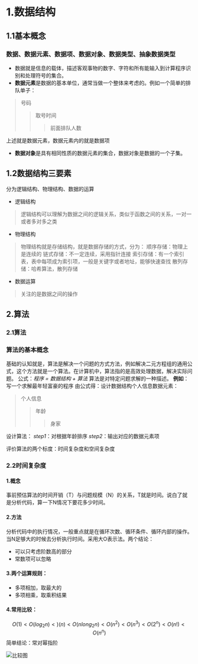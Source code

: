 
# 1.数据结构
## 1.1基本概念
###  数据、数据元素、数据项、数据对象、数据类型、抽象数据类型
- 数据就是信息的载体，描述客观事物的数字、字符和所有能输入到计算程序识别和处理符号的集合。
- **数据元素**是数据的基本单位，通常当做一个整体来考虑的。例如一个简单的排队单子：
>号码
>> 取号时间
>> >前面排队人数

上述就是数据元素，数据元素内的就是数据项
- **数据对象**是具有相同性质的数据元素的集合，数据对象是数据的一个子集。

## 1.2数据结构三要素
分为逻辑结构、物理结构、数据的运算
- 逻辑结构
>逻辑结构可以理解为数据之间的逻辑关系，类似于函数之间的关系，一对一或者多对多之类

- 物理结构
>物理结构就是存储结构，就是数据存储的方式，分为：
>顺序存储：物理上是连续的
>链式存储：不一定连续，采用指针连接
>索引存储：有一个索引表，表中每项成为索引项，一般是关键字或者地址，能够快速查找
>散列存储：哈希算法，散列存储

- 数据运算
>关注的是数据之间的操作

## 2.算法
### 2.1算法
### 算法的基本概念
基础的认知就是，算法是解决一个问题的方式方法，例如解决二元方程组的通用公式，这个方法就是一个算法。在计算机中，算法指的是高效处理数据，解决实际问题。
公式：*程序  =  数据结构  +  算法*
算法是对特定问题求解的一种描述。
**例如**：写一个求解最年轻富豪的程序
由公式得：设计数据结构个人信息数据元素：
>个人信息
>>年龄
>>>身家

设计算法：
*step1*：对根据年龄排序
*step2*：输出对应的数据元素项

评价算法的两个标度：时间复杂度和空间复杂度

### 2.2时间复杂度
#### 1.概念
事前预估算法的时间开销（T）与问题规模（N）的关系，T就是时间。说白了就是分析代码，算一下N情况下要花多少时间。

#### 2.方法
分析代码中的执行情况，一般重点就是在循环次数、循环条件、循环内部的操作。当N足够大的时候去分析执行时间。采用大O表示法。两个结论：
- 可以只考虑阶数高的部分
- 常数项可以忽略

#### 3.两个运算规则：
- 多项相加，取最大的
- 多项相乘，取乘积结果

#### 4.常用比较：
$$
	O(1)<O(log_2 n)<)(n)<O(nlong_2n)<O(n^2)<O(n^3)<O(2^n)<O(n!)<O(n^n)
$$
简单结论：常对幂指阶

![比较图](https://github.com/Rachel1771/Rachel1771.github.io)